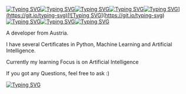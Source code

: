 [![Typing SVG](https://readme-typing-svg.demolab.com?font=Fira+Code&duration=7000&pause=500&color=F79E64&center=true&vCenter=true&width=435&lines=%22If+you+don't+balance+what+you+love%2C)](https://git.io/typing-svg)[![Typing SVG](https://readme-typing-svg.demolab.com?font=Fira+Code&duration=7000&pause=500&color=F79E64&center=true&vCenter=true&width=435&lines=what+you're+good+at%2C)](https://git.io/typing-svg)[![Typing SVG](https://readme-typing-svg.demolab.com?font=Fira+Code&duration=7000&pause=500&color=F79E64&center=true&vCenter=true&width=435&lines=what+the+wordl+needs)](https://git.io/typing-svg)[![Typing SVG](https://readme-typing-svg.demolab.com?font=Fira+Code&duration=7000&pause=500&color=F79E64&center=true&vCenter=true&width=435&lines=and+what+makes+you+money%2C)](https://git.io/typing-svg)[![Typing SVG](https://readme-typing-svg.demolab.com?font=Fira+Code&duration=7000&pause=500&color=F79E64&center=true&vCenter=true&width=435&lines=you'll+never+be+happy.)](https://git.io/typing-svg)[![Typing SVG](https://readme-typing-svg.demolab.com?font=Fira+Code&duration=7000&pause=500&color=F79E64&center=true&vCenter=true&width=435&lines=Just+because+you+used+all+that+time)](https://git.io/typing-svg)[![Typing SVG](https://readme-typing-svg.demolab.com?font=Fira+Code&duration=7000&pause=500&color=F79E64&center=true&vCenter=true&width=435&lines=and+effort%2C+it+doesn't+guarantee)](https://git.io/typing-svg)[![Typing SVG](https://readme-typing-svg.demolab.com?font=Fira+Code&duration=7000&pause=500&color=F79E64&center=true&vCenter=true&width=435&lines=happiness+or+success+in+this+game)](https://git.io/typing-svg)[![Typing SVG](https://readme-typing-svg.demolab.com?font=Fira+Code&duration=7000&pause=500&color=F79E64&center=true&vCenter=true&width=435&lines=called+life.%22+-+My+grandfather)](https://git.io/typing-svg)

A developer from Austria.

I have several Certificates in Python, Machine Learning and Artificial Intelligence.

Currently my learning Focus is on Artificial Intelligence

If you got any Questions, feel free to ask :)




[![Typing SVG](https://readme-typing-svg.demolab.com?font=Fira+Code&weight=600&size=25&pause=500&color=22C0F7&center=true&vCenter=true&width=435&lines=Reverse+Engineering;Game+Hacking;Ethical+Hacking)](https://git.io/typing-svg)
